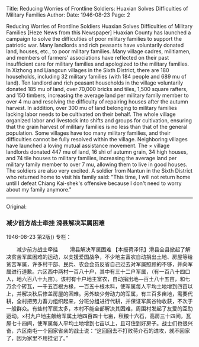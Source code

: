 Title: Reducing Worries of Frontline Soldiers: Huaxian Solves Difficulties of Military Families
Author:
Date: 1946-08-23
Page: 2

Reducing Worries of Frontline Soldiers
Huaxian Solves Difficulties of Military Families
[Heze News from this Newspaper] Huaxian County has launched a campaign to solve the difficulties of poor military families to support the patriotic war. Many landlords and rich peasants have voluntarily donated land, houses, etc., to poor military families. Many village cadres, militiamen, and members of farmers' associations have reflected on their past insufficient care for military families and apologized to the military families. In Xizhong and Liangcun villages in the Sixth District, there are 180 households, including 32 military families (with 184 people and 689 mu of land). Ten landlord and rich peasant households in the village voluntarily donated 185 mu of land, over 70,000 bricks and tiles, 1,500 square rafters, and 150 timbers, increasing the average land per military family member to over 4 mu and resolving the difficulty of repairing houses after the autumn harvest. In addition, over 300 mu of land belonging to military families lacking labor needs to be cultivated on their behalf. The whole village organized labor and livestock into shifts and groups for cultivation, ensuring that the grain harvest of military families is no less than that of the general population. Some villages have too many military families, and their difficulties cannot be fully resolved within the village. Neighboring villages have launched a loving mutual assistance movement. The × village landlords donated 447 mu of land, 16 shi of autumn grain, 34 high houses, and 74 tile houses to military families, increasing the average land per military family member to over 7 mu, allowing them to live in good houses. The soldiers are also very excited. A soldier from Nantun in the Sixth District who returned home to visit his family said: "This time, I will not return home until I defeat Chiang Kai-shek's offensive because I don't need to worry about my family anymore."



<hr /> 

Original: 


### 减少前方战士牵挂  滑县解决军属困难

1946-08-23
第2版()
专栏：

　　减少前方战士牵挂
　　滑县解决军属困难
    【本报荷泽讯】滑县全县掀起了解决贫苦军属困难的运动，以支援爱国战争，不少地主富农自动捐出土地、房屋等给贫苦军属，许多村干部、民兵、农会会员反省自己过去对军属照顾的不够，并向军属进行道歉。六区西中两村一百八十户，其中有三十二户军属，（有一百八十四口人，地六百八十九亩）。该村有十户地主富农，自动捐出地—百土八十五亩，和七万余个砖瓦，一千五百根方椽，一百五十根木料，使军属每人平均土地增到四亩以上，并解决秋后修盖房屋的困难。另外缺少劳动力的军属，有三百多亩地，需要代耕，全村把劳力畜力组织起来，分班分组进行代耕，并保证军属谷物收获，不次于一般群众。有些村军属太多，本村不能全部解决其困难，周围村发起了友爱的互助运动。×村九户地主献给军属土地四百四十七亩，秋粮十六石，高房三十四间，瓦屋七十四间，使军属每人平均土地增到七亩以上，且可住到好房子。战士们也很兴奋，六区南屯一个回家省亲的战士说：“这回回去不打败蒋介石的进攻，就不回家了，因为家里不用挂记了。”
